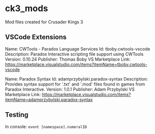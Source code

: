 # ck3_mods
Mod files created for Crusader Kings 3

## VSCode Extensions

Name: CWTools - Paradox Language Services
Id: tboby.cwtools-vscode
Description: Paradox Interactive scripting file support using CWTools
Version: 0.10.24
Publisher: Thomas Boby
VS Marketplace Link: https://marketplace.visualstudio.com/items?itemName=tboby.cwtools-vscode

Name: Paradox Syntax
Id: adamprzybylski.paradox-syntax
Description: Provides syntax support for '.txt' and '.mod' files found in games from Paradox Interactive.
Version: 1.0.1
Publisher: Adam Przybylski
VS Marketplace Link: https://marketplace.visualstudio.com/items?itemName=adamprzybylski.paradox-syntax

## Testing

In console: `event [namespace].numeralID`